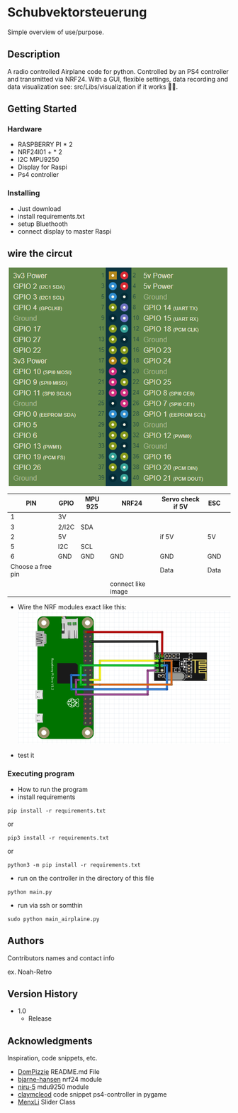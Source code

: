 # Schubvektorsteuerung

Simple overview of use/purpose.

## Description

A radio controlled Airplane code for python. Controlled by an PS4 controller and transmitted via NRF24. With a GUI, flexible settings, data recording and data visualization see: src/Libs/visualization if it works 🤷‍♂️.

## Getting Started

### Hardware

* RASPBERRY PI * 2
* NRF24l01 + * 2
* I2C MPU9250
* Display for Raspi
* Ps4 controller

### Installing

* Just download
* install requirements.txt
* setup Bluethooth
* connect display to master Raspi

## wire the circut
![Alt-text](img/rpgpios.png?raw=true "GPIO")

| PIN               | GPIO  | MPU 925 | NRF24              | Servo check if  5V | ESC  |   |
|-------------------|-------|---------|--------------------|--------------------|------|---|
| 1                 | 3V    |         |                    |                    |      |   |
| 3                 | 2/I2C | SDA     |                    |                    |      |   |
| 2                 | 5V    |         |                    | if 5V              | 5V   |   |
| 5                 | I2C   | SCL     |                    |                    |      |   |
| 6                 | GND   | GND     | GND                | GND                | GND  |   |
| Choose a free pin |       |         |                    | Data               | Data |   |
|                   |       |         | connect like image |                    |      |   |

* Wire the NRF modules exact like this:
![Alt-text](img/pizw-nrf24-1.png "NRF-24")





* test it

### Executing program

* How to run the program
* install requirements
```
pip install -r requirements.txt
```
or
```
pip3 install -r requirements.txt
```
or
```
python3 -m pip install -r requirements.txt
```

* run on the controller in the directory of this file
```
python main.py
```
* run via ssh or somthin 
```
sudo python main_airplaine.py
```

## Authors

Contributors names and contact info

ex. Noah-Retro

## Version History

* 1.0
    * Release

## Acknowledgments

Inspiration, code snippets, etc.
* [DomPizzie](https://gist.github.com/DomPizzie/7a5ff55ffa9081f2de27c315f5018afc#file-readme-template-md) README.md File 
* [bjarne-hansen](https://github.com/bjarne-hansen/py-nrf24) nrf24 module
* [niru-5](https://github.com/niru-5/imusensor/tree/master) mdu9250 module
* [claymcleod](https://gist.github.com/claymcleod/028386b860b75e4f5472) code snippet ps4-controller in pygame
* [MenxLi](https://github.com/MenxLi/tkSliderWidget) Slider Class


